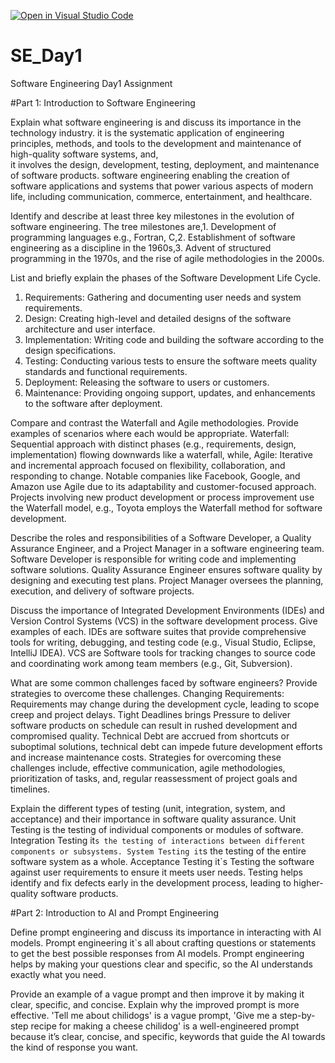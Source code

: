 [![Open in Visual Studio Code](https://classroom.github.com/assets/open-in-vscode-2e0aaae1b6195c2367325f4f02e2d04e9abb55f0b24a779b69b11b9e10269abc.svg)](https://classroom.github.com/online_ide?assignment_repo_id=15565822&assignment_repo_type=AssignmentRepo)
# SE_Day1
Software Engineering Day1 Assignment

#Part 1: Introduction to Software Engineering

Explain what software engineering is and discuss its importance in the technology industry.
  it is the systematic application of engineering principles, methods, and tools to the development and maintenance of high-quality software systems, and,  
  it involves the design, development, testing, deployment, and maintenance of software products.
  software engineering enabling the creation of software applications and systems that power various aspects of modern life, including communication,         commerce, entertainment, and healthcare.

Identify and describe at least three key milestones in the evolution of software engineering.
  The tree milestones are,1. Development of programming languages e.g., Fortran, C,2. Establishment of software engineering as a discipline in the 1960s,3.   Advent of structured programming in the 1970s, and the rise of agile methodologies in the 2000s.

List and briefly explain the phases of the Software Development Life Cycle.
  1. Requirements: Gathering and documenting user needs and system requirements.
  2. Design: Creating high-level and detailed designs of the software architecture and user interface.
  3. Implementation: Writing code and building the software according to the design specifications.
  4. Testing: Conducting various tests to ensure the software meets quality standards and functional requirements.
  5. Deployment: Releasing the software to users or customers.
  6. Maintenance: Providing ongoing support, updates, and enhancements to the software after deployment.

Compare and contrast the Waterfall and Agile methodologies. Provide examples of scenarios where each would be appropriate.
  Waterfall: Sequential approach with distinct phases (e.g., requirements, design, implementation) flowing downwards like a waterfall, while,
  Agile: Iterative and incremental approach focused on flexibility, collaboration, and responding to change. Notable companies like Facebook, Google, and     Amazon use Agile due to its adaptability and customer-focused approach. Projects involving new product development or 	process improvement use the         Waterfall model, e.g., Toyota employs the Waterfall method for software development.

Describe the roles and responsibilities of a Software Developer, a Quality Assurance Engineer, and a Project Manager in a software engineering team.
	Software Developer is responsible for writing code and implementing software solutions. 
	Quality Assurance Engineer ensures software quality by designing and executing test plans.
	Project Manager oversees the planning, execution, and delivery of software projects.

Discuss the importance of Integrated Development Environments (IDEs) and Version Control Systems (VCS) in the software development process. Give examples of each.
	IDEs are software suites that provide comprehensive tools for writing, debugging, and testing code (e.g., Visual Studio, Eclipse, 	IntelliJ IDEA).
	VCS are Software tools for tracking changes to source code and coordinating work among team members (e.g., Git, Subversion).

What are some common challenges faced by software engineers? Provide strategies to overcome these challenges.
	Changing Requirements: Requirements may change during the development cycle, leading to scope creep and project delays.
	Tight Deadlines brings Pressure to deliver software products on schedule can result in rushed development and compromised quality.
	Technical Debt are accrued from shortcuts or suboptimal solutions, technical debt can impede future development efforts and increase 	maintenance costs.
	Strategies for overcoming these challenges include, effective communication, agile methodologies, prioritization of tasks, and, regular 	reassessment of project goals and timelines.

Explain the different types of testing (unit, integration, system, and acceptance) and their importance in software quality assurance.
	Unit Testing is the testing of individual components or modules of software.
	Integration Testing it`s the testing of interactions between different components or subsystems.
	System Testing it`s the testing of the entire software system as a whole.
	Acceptance Testing it`s Testing the software against user requirements to ensure it meets user needs.
	Testing helps identify and fix defects early in the development process, leading to higher-quality software products.

#Part 2: Introduction to AI and Prompt Engineering

Define prompt engineering and discuss its importance in interacting with AI models.
	Prompt engineering it`s all about crafting questions or statements to get the best possible responses from AI models. 
	Prompt engineering helps by making your questions clear and specific, so the AI understands exactly what you need.

Provide an example of a vague prompt and then improve it by making it clear, specific, and concise. Explain why the improved prompt is more effective.
	'Tell me about chilidogs' is a vague prompt, 'Give me a step-by-step recipe for making a cheese chilidog' is a well-engineered prompt because it’s clear,   concise, and specific, keywords that guide the AI towards the kind of response you want.
